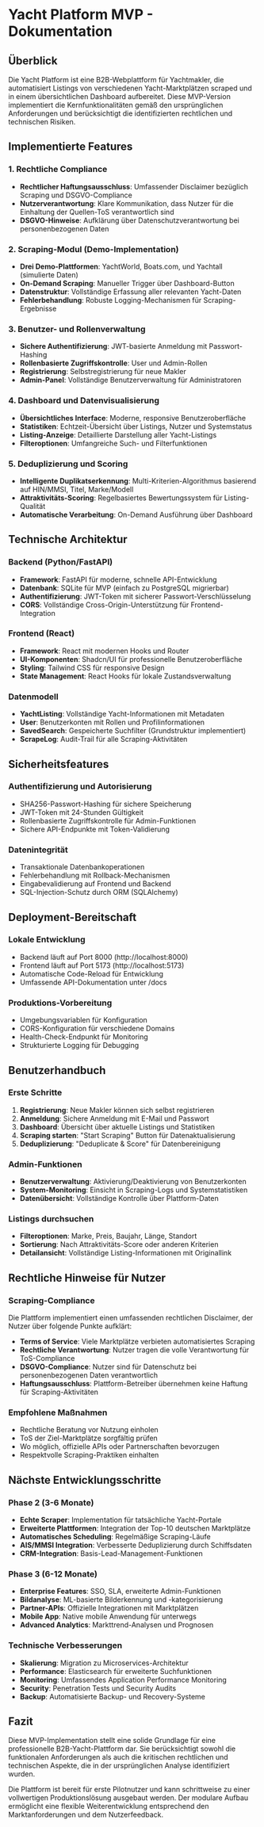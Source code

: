 # Yacht Platform MVP - Dokumentation

## Überblick

Die Yacht Platform ist eine B2B-Webplattform für Yachtmakler, die automatisiert Listings von verschiedenen Yacht-Marktplätzen scraped und in einem übersichtlichen Dashboard aufbereitet. Diese MVP-Version implementiert die Kernfunktionalitäten gemäß den ursprünglichen Anforderungen und berücksichtigt die identifizierten rechtlichen und technischen Risiken.

## Implementierte Features

### 1. Rechtliche Compliance
- **Rechtlicher Haftungsausschluss**: Umfassender Disclaimer bezüglich Scraping und DSGVO-Compliance
- **Nutzerverantwortung**: Klare Kommunikation, dass Nutzer für die Einhaltung der Quellen-ToS verantwortlich sind
- **DSGVO-Hinweise**: Aufklärung über Datenschutzverantwortung bei personenbezogenen Daten

### 2. Scraping-Modul (Demo-Implementation)
- **Drei Demo-Plattformen**: YachtWorld, Boats.com, und Yachtall (simulierte Daten)
- **On-Demand Scraping**: Manueller Trigger über Dashboard-Button
- **Datenstruktur**: Vollständige Erfassung aller relevanten Yacht-Daten
- **Fehlerbehandlung**: Robuste Logging-Mechanismen für Scraping-Ergebnisse

### 3. Benutzer- und Rollenverwaltung
- **Sichere Authentifizierung**: JWT-basierte Anmeldung mit Passwort-Hashing
- **Rollenbasierte Zugriffskontrolle**: User und Admin-Rollen
- **Registrierung**: Selbstregistrierung für neue Makler
- **Admin-Panel**: Vollständige Benutzerverwaltung für Administratoren

### 4. Dashboard und Datenvisualisierung
- **Übersichtliches Interface**: Moderne, responsive Benutzeroberfläche
- **Statistiken**: Echtzeit-Übersicht über Listings, Nutzer und Systemstatus
- **Listing-Anzeige**: Detaillierte Darstellung aller Yacht-Listings
- **Filteroptionen**: Umfangreiche Such- und Filterfunktionen

### 5. Deduplizierung und Scoring
- **Intelligente Duplikatserkennung**: Multi-Kriterien-Algorithmus basierend auf HIN/MMSI, Titel, Marke/Modell
- **Attraktivitäts-Scoring**: Regelbasiertes Bewertungssystem für Listing-Qualität
- **Automatische Verarbeitung**: On-Demand Ausführung über Dashboard

## Technische Architektur

### Backend (Python/FastAPI)
- **Framework**: FastAPI für moderne, schnelle API-Entwicklung
- **Datenbank**: SQLite für MVP (einfach zu PostgreSQL migrierbar)
- **Authentifizierung**: JWT-Token mit sicherer Passwort-Verschlüsselung
- **CORS**: Vollständige Cross-Origin-Unterstützung für Frontend-Integration

### Frontend (React)
- **Framework**: React mit modernen Hooks und Router
- **UI-Komponenten**: Shadcn/UI für professionelle Benutzeroberfläche
- **Styling**: Tailwind CSS für responsive Design
- **State Management**: React Hooks für lokale Zustandsverwaltung

### Datenmodell
- **YachtListing**: Vollständige Yacht-Informationen mit Metadaten
- **User**: Benutzerkonten mit Rollen und Profilinformationen
- **SavedSearch**: Gespeicherte Suchfilter (Grundstruktur implementiert)
- **ScrapeLog**: Audit-Trail für alle Scraping-Aktivitäten

## Sicherheitsfeatures

### Authentifizierung und Autorisierung
- SHA256-Passwort-Hashing für sichere Speicherung
- JWT-Token mit 24-Stunden Gültigkeit
- Rollenbasierte Zugriffskontrolle für Admin-Funktionen
- Sichere API-Endpunkte mit Token-Validierung

### Datenintegrität
- Transaktionale Datenbankoperationen
- Fehlerbehandlung mit Rollback-Mechanismen
- Eingabevalidierung auf Frontend und Backend
- SQL-Injection-Schutz durch ORM (SQLAlchemy)

## Deployment-Bereitschaft

### Lokale Entwicklung
- Backend läuft auf Port 8000 (http://localhost:8000)
- Frontend läuft auf Port 5173 (http://localhost:5173)
- Automatische Code-Reload für Entwicklung
- Umfassende API-Dokumentation unter /docs

### Produktions-Vorbereitung
- Umgebungsvariablen für Konfiguration
- CORS-Konfiguration für verschiedene Domains
- Health-Check-Endpunkt für Monitoring
- Strukturierte Logging für Debugging

## Benutzerhandbuch

### Erste Schritte
1. **Registrierung**: Neue Makler können sich selbst registrieren
2. **Anmeldung**: Sichere Anmeldung mit E-Mail und Passwort
3. **Dashboard**: Übersicht über aktuelle Listings und Statistiken
4. **Scraping starten**: "Start Scraping" Button für Datenaktualisierung
5. **Deduplizierung**: "Deduplicate & Score" für Datenbereinigung

### Admin-Funktionen
- **Benutzerverwaltung**: Aktivierung/Deaktivierung von Benutzerkonten
- **System-Monitoring**: Einsicht in Scraping-Logs und Systemstatistiken
- **Datenübersicht**: Vollständige Kontrolle über Plattform-Daten

### Listings durchsuchen
- **Filteroptionen**: Marke, Preis, Baujahr, Länge, Standort
- **Sortierung**: Nach Attraktivitäts-Score oder anderen Kriterien
- **Detailansicht**: Vollständige Listing-Informationen mit Originallink

## Rechtliche Hinweise für Nutzer

### Scraping-Compliance
Die Plattform implementiert einen umfassenden rechtlichen Disclaimer, der Nutzer über folgende Punkte aufklärt:

- **Terms of Service**: Viele Marktplätze verbieten automatisiertes Scraping
- **Rechtliche Verantwortung**: Nutzer tragen die volle Verantwortung für ToS-Compliance
- **DSGVO-Compliance**: Nutzer sind für Datenschutz bei personenbezogenen Daten verantwortlich
- **Haftungsausschluss**: Plattform-Betreiber übernehmen keine Haftung für Scraping-Aktivitäten

### Empfohlene Maßnahmen
- Rechtliche Beratung vor Nutzung einholen
- ToS der Ziel-Marktplätze sorgfältig prüfen
- Wo möglich, offizielle APIs oder Partnerschaften bevorzugen
- Respektvolle Scraping-Praktiken einhalten

## Nächste Entwicklungsschritte

### Phase 2 (3-6 Monate)
- **Echte Scraper**: Implementation für tatsächliche Yacht-Portale
- **Erweiterte Plattformen**: Integration der Top-10 deutschen Marktplätze
- **Automatisches Scheduling**: Regelmäßige Scraping-Läufe
- **AIS/MMSI Integration**: Verbesserte Deduplizierung durch Schiffsdaten
- **CRM-Integration**: Basis-Lead-Management-Funktionen

### Phase 3 (6-12 Monate)
- **Enterprise Features**: SSO, SLA, erweiterte Admin-Funktionen
- **Bildanalyse**: ML-basierte Bilderkennung und -kategorisierung
- **Partner-APIs**: Offizielle Integrationen mit Marktplätzen
- **Mobile App**: Native mobile Anwendung für unterwegs
- **Advanced Analytics**: Markttrend-Analysen und Prognosen

### Technische Verbesserungen
- **Skalierung**: Migration zu Microservices-Architektur
- **Performance**: Elasticsearch für erweiterte Suchfunktionen
- **Monitoring**: Umfassendes Application Performance Monitoring
- **Security**: Penetration Tests und Security Audits
- **Backup**: Automatisierte Backup- und Recovery-Systeme

## Fazit

Diese MVP-Implementation stellt eine solide Grundlage für eine professionelle B2B-Yacht-Plattform dar. Sie berücksichtigt sowohl die funktionalen Anforderungen als auch die kritischen rechtlichen und technischen Aspekte, die in der ursprünglichen Analyse identifiziert wurden.

Die Plattform ist bereit für erste Pilotnutzer und kann schrittweise zu einer vollwertigen Produktionslösung ausgebaut werden. Der modulare Aufbau ermöglicht eine flexible Weiterentwicklung entsprechend den Marktanforderungen und dem Nutzerfeedback.

